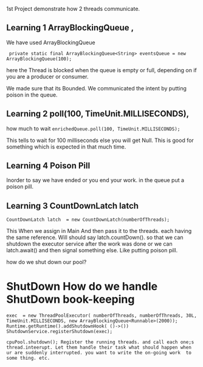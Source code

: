 1st Project demonstrate how 2 threads communicate.

## Learning 1 ArrayBlockingQueue<String> , 
We have used ArrayBlockingQueue<String> 

`  private static final ArrayBlockingQueue<String> eventsQueue = new ArrayBlockingQueue(100);
`

here the Thread is blocked when the queue is empty or full, depending on 
if you are a producer or consumer.

We made sure that its Bounded. 
We communicated the intent by putting poison in the queue. 

## Learning  2 poll(100, TimeUnit.MILLISECONDS), 
how much to wait
`enrichedQueue.poll(100, TimeUnit.MILLISECONDS);`

This tells to wait for 100 milliseconds else you will get Null.
This is good for something which is expected in that much time.



## Learning 4 Poison Pill

Inorder to say we have ended or you end your work. in the queue put a poison pill.


## Learning 3         CountDownLatch latch 

`CountDownLatch latch  = new CountDownLatch(numberOfThreads); `

This When we assign in Main And then pass it to the threads. each having the same reference.
Will should say latch.countDown(). so that we can shutdown the executor service after the work was
done or we can  latch.await() and then signal something else. Like putting poison pill. 

how do we shut down our pool?


# ShutDown How do we handle ShutDown book-keeping

`exec  = new ThreadPoolExecutor(
numberOfThreads, numberOfThreads,
30L, TimeUnit.MILLISECONDS,
new ArrayBlockingQueue<Runnable>(2000));`
`Runtime.getRuntime().addShutdownHook( ()->())
    ShutdownService.registerShutdown(exec);`



`cpuPool.shutdown();
Register the running threads. and call each one;s thread.inteerupt.
Let them handle their task what should happen when ur are suddenly interrupted. you want to write the on-going work 
to some thing. etc. `